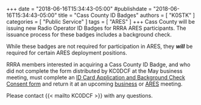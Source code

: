 +++
date = "2018-06-16T15:34:43-05:00"
#publishdate = "2018-06-16T15:34:43-05:00"
title = "Cass County ID Badges"
authors = [ "K0STK" ]
categories = [ "Public Service" ]
tags = [ "ARES" ]
+++
Cass County will be issuing new Radio Operator ID Badges for RRRA ARES
participants. The issuance process for these badges includes a background
check.

While these badges are not required for participation in ARES, they
***will*** be required for certain ARES deployment positions.

RRRA members interested in acquiring a Cass County ID Badge, and who did not
complete the form distributed by KC0DCF at the May business meeting, must complete an
[ID Card Application and Background Check Consent form](https://cloud.rrra.org/index.php/s/IAt6lD08IQ1mc5D)
and return it at an upcoming
[business](/dates/business-meetings) or [ARES](/dates/ares-meetings) meeting.

Please contact {{< mailto KC0DCF >}} with any questions.
<!--more-->
